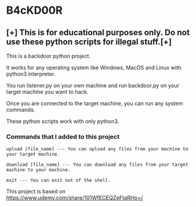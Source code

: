 # B4cKD00R

## [+] This is for educational purposes only. Do not use these python scripts for illegal stuff.[+]

This is a backdoor python project.

It works for any operating system like Windows, MacOS and Linux with python3 interpreter.

You run listener.py on your own machine and run backdoor.py on your target machine you want to hack.

Once you are connected to the target machine, you can run any system commands.

These python scripts work with only python3.


### Commands that I added to this project

    upload [file_name] --- You can upload any files from your machine to your target machine.

    download [file_name] --- You can download any files from your target machine to your machine.

    exit --- You can exit out of the shell.
    

This project is based on https://www.udemy.com/share/101WfECEQZeFtaRHo=/
